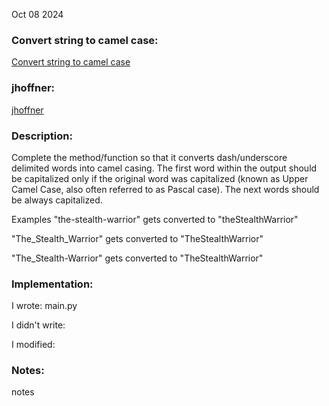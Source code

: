 Oct 08 2024

### Convert string to camel case:

[Convert string to camel case](https://www.codewars.com/kata/517abf86da9663f1d2000003/train/python)

### jhoffner:

[jhoffner](https://www.codewars.com/users/jhoffner)

### Description:

Complete the method/function so that it converts dash/underscore delimited words into camel casing. The first word within the output should be capitalized only if the original word was capitalized (known as Upper Camel Case, also often referred to as Pascal case). The next words should be always capitalized.

Examples
"the-stealth-warrior" gets converted to "theStealthWarrior"

"The_Stealth_Warrior" gets converted to "TheStealthWarrior"

"The_Stealth-Warrior" gets converted to "TheStealthWarrior"

### Implementation:

I wrote:
main.py

I didn't write:

I modified:

### Notes:

notes
